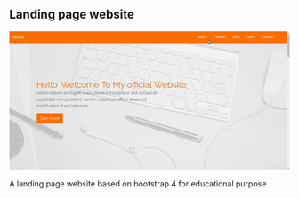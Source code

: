 ## Landing page website 

![preview](images/scroll-eff.gif)

A landing page website based on bootstrap 4 for educational purpose 

